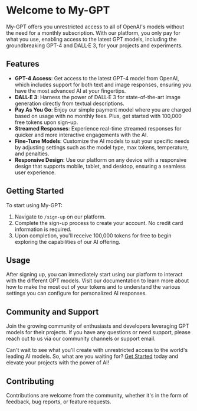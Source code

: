 # Welcome to My-GPT

My-GPT offers you unrestricted access to all of OpenAI's models without the need for a monthly subscription. With our platform, you only pay for what you use, enabling access to the latest GPT models, including the groundbreaking GPT-4 and DALL·E 3, for your projects and experiments.

## Features

- **GPT-4 Access**: Get access to the latest GPT-4 model from OpenAI, which includes support for both text and image responses, ensuring you have the most advanced AI at your fingertips.
- **DALL·E 3**: Harness the power of DALL·E 3 for state-of-the-art image generation directly from textual descriptions.
- **Pay As You Go**: Enjoy our simple payment model where you are charged based on usage with no monthly fees. Plus, get started with 100,000 free tokens upon sign-up.
- **Streamed Responses**: Experience real-time streamed responses for quicker and more interactive engagements with the AI.
- **Fine-Tune Models**: Customize the AI models to suit your specific needs by adjusting settings such as the model type, max tokens, temperature, and penalties.
- **Responsive Design**: Use our platform on any device with a responsive design that supports mobile, tablet, and desktop, ensuring a seamless user experience.

## Getting Started

To start using My-GPT:

1. Navigate to `/sign-up` on our platform.
2. Complete the sign-up process to create your account. No credit card information is required.
3. Upon completion, you'll receive 100,000 tokens for free to begin exploring the capabilities of our AI offering.

## Usage

After signing up, you can immediately start using our platform to interact with the different GPT models. Visit our documentation to learn more about how to make the most out of your tokens and to understand the various settings you can configure for personalized AI responses.

## Community and Support

Join the growing community of enthusiasts and developers leveraging GPT models for their projects. If you have any questions or need support, please reach out to us via our community channels or support email.

Can't wait to see what you'll create with unrestricted access to the world's leading AI models. So, what are you waiting for? [Get Started](/sign-up) today and elevate your projects with the power of AI!

## Contributing

Contributions are welcome from the community, whether it's in the form of feedback, bug reports, or feature requests.
